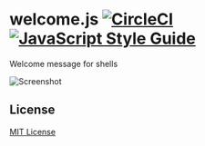 # welcome.js [![CircleCI]](https://circleci.com/gh/ChalkPE/welcome.js) [![JavaScript Style Guide]](https://standardjs.com)
Welcome message for shells

![Screenshot]

## License
[MIT License](LICENSE)

[Screenshot]: http://i.imgur.com/DPzwll8.png
[CircleCI]: https://circleci.com/gh/ChalkPE/welcome.js.svg?style=svg
[JavaScript Style Guide]: https://img.shields.io/badge/code_style-standard-brightgreen.svg
